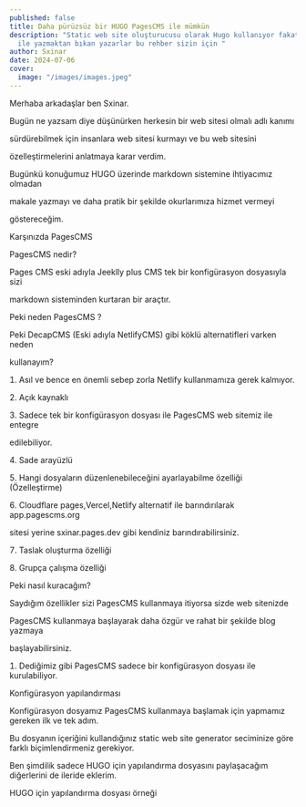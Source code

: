 ```yaml
---
published: false
title: Daha pürüzsüz bir HUGO PagesCMS ile mümkün
description: "Static web site oluşturucusu olarak Hugo kullanıyor fakat markdown
  ile yazmaktan bıkan yazarlar bu rehber sizin için "
author: Sxinar
date: 2024-07-06
cover:
  image: "/images/images.jpeg"
---
```


Merhaba arkadaşlar ben Sxinar.

Bugün ne yazsam diye düşünürken herkesin bir web sitesi olmalı adlı kanımı

sürdürebilmek için insanlara web sitesi kurmayı ve bu web sitesini

özelleştirmelerini anlatmaya karar verdim.

Bugünkü konuğumuz HUGO üzerinde markdown sistemine ihtiyacımız olmadan

makale yazmayı ve daha pratik bir şekilde okurlarımıza hizmet vermeyi

göstereceğim.

Karşınızda PagesCMS

PagesCMS nedir?

Pages CMS eski adıyla Jeeklly plus CMS tek bir konfigürasyon dosyasıyla sizi

markdown sisteminden kurtaran bir araçtır.

Peki neden PagesCMS ?

Peki DecapCMS Eski adıyla NetlifyCMS gibi köklü alternatifleri varken neden

kullanayım?

 Asıl ve bence en önemli sebep zorla Netlify kullanmamıza gerek kalmıyor.

 Açık kaynaklı

 Sadece tek bir konfigürasyon dosyası ile PagesCMS web sitemiz ile entegre

edilebiliyor.

 Sade arayüzlü

 Hangi dosyaların düzenlenebileceğini ayarlayabilme özelliği Özelleştirme)

 Cloudflare pages,Vercel,Netlify alternatif ile barındırılarak app.pagescms.org

sitesi yerine sxinar.pages.dev gibi kendiniz barındırabilirsiniz.

 Taslak oluşturma özelliği

 Grupça çalışma özelliği

Peki nasıl kuracağım?

Saydığım özellikler sizi PagesCMS kullanmaya itiyorsa sizde web sitenizde

PagesCMS kullanmaya başlayarak daha özgür ve rahat bir şekilde blog yazmaya

başlayabilirsiniz.

 Dediğimiz gibi PagesCMS sadece bir konfigürasyon dosyası ile kurulabiliyor.

Konfigürasyon yapılandırması

Konfigürasyon dosyamız PagesCMS kullanmaya başlamak için yapmamız gereken ilk ve tek adım.

Bu dosyanın içeriğini kullandığınız static web site generator seciminize göre farklı biçimlendirmeniz gerekiyor.

Ben şimdilik sadece HUGO için yapılandırma dosyasını paylaşacağım diğerlerini de ileride eklerim.

HUGO için yapılandırma dosyası örneği
